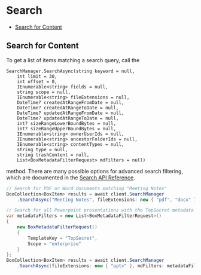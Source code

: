 Search
======

<!-- START doctoc generated TOC please keep comment here to allow auto update -->
<!-- DON'T EDIT THIS SECTION, INSTEAD RE-RUN doctoc TO UPDATE -->


- [Search for Content](#search-for-content)

<!-- END doctoc generated TOC please keep comment here to allow auto update -->

Search for Content
------------------

To get a list of items matching a search query, call the
```
SearchManager.SearchAsync(string keyword = null,
    int limit = 30,
    int offset = 0,
    IEnumerable<string> fields = null,
    string scope = null,
    IEnumerable<string> fileExtensions = null,
    DateTime? createdAtRangeFromDate = null,
    DateTime? createdAtRangeToDate = null,
    DateTime? updatedAtRangeFromDate = null,
    DateTime? updatedAtRangeToDate = null,
    int? sizeRangeLowerBoundBytes = null,
    int? sizeRangeUpperBoundBytes = null,
    IEnumerable<string> ownerUserIds = null,
    IEnumerable<string> ancestorFolderIds = null,
    IEnumerable<string> contentTypes = null,
    string type = null,
    string trashContent = null,
    List<BoxMetadataFilterRequest> mdFilters = null)
```
method.  There are many possible options for advanced search filtering, which are
documented in the [Search API Reference](https://docs.box.com/reference#searching-for-content).

<!-- sample get_search -->
```c#
// Search for PDF or Word documents matching "Meeting Notes"
BoxCollection<BoxItem> results = await client.SearchManager
    .SearchAsync("Meeting Notes", fileExtensions: new { "pdf", "docx" });
```

```c#
// Search for all Powerpoint presentations with the TopSecret metadata applied
var metadataFilters = new List<BoxMetadataFilterRequest>()
{
    new BoxMetadataFilterRequest()
    {
        TemplateKey = "TopSecret",
        Scope = "enterprise"
    }
};
BoxCollection<BoxItem> results = await client.SearchManager
    .SearchAsync(fileExtensions: new { "pptx" }, mdFilters: metadataFilters);
```
